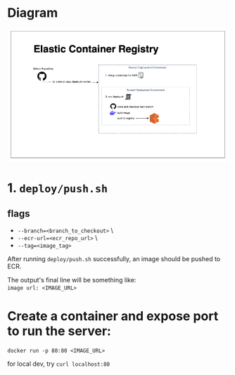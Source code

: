 # Diagram

![](ecs.png)


# 1. `deploy/push.sh`
## flags

- `--branch=<branch_to_checkout>` \
- `--ecr-url=<ecr_repo_url>` \
- `--tag=<image_tag>`

After running `deploy/push.sh` successfully, an image should be pushed to ECR. 

The output's final line will be something like: \
`image url: <IMAGE_URL>`

# Create a container and expose port to run the server:

`docker run -p 80:80 <IMAGE_URL>`

for local dev, try `curl localhost:80`